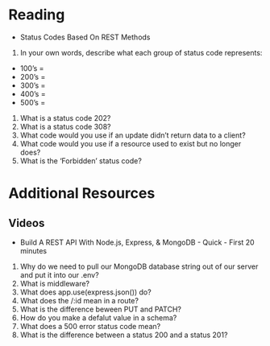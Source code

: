 # Reading
- Status Codes Based On REST Methods
1. In your own words, describe what each group of status code represents:
- 100’s =
- 200’s =
- 300’s =
- 400’s =
- 500’s =

1. What is a status code 202?
2. What is a status code 308?
3. What code would you use if an update didn’t return data to a client?
4. What code would you use if a resource used to exist but no longer does?
5. What is the ‘Forbidden’ status code?

# Additional Resources
## Videos
- Build A REST API With Node.js, Express, & MongoDB - Quick - First 20 minutes
1. Why do we need to pull our MongoDB database string out of our server and put it into our .env?
2. What is middleware?
3. What does app.use(express.json()) do?
4. What does the /:id mean in a route?
5. What is the difference beween PUT and PATCH?
6. How do you make a defalut value in a schema?
7. What does a 500 error status code mean?
8. What is the difference between a status 200 and a status 201?
